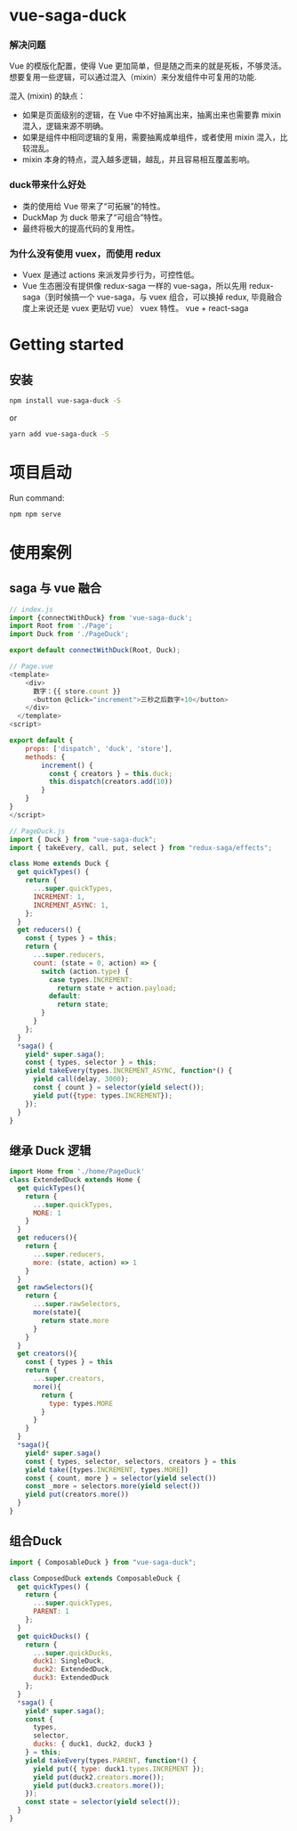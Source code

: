 # vue-saga-duck

### 解决问题
Vue 的模版化配置，使得 Vue 更加简单，但是随之而来的就是死板，不够灵活。想要复用一些逻辑，可以通过混入（mixin）来分发组件中可复用的功能.

混入 (mixin) 的缺点：
- 如果是页面级别的逻辑，在 Vue 中不好抽离出来，抽离出来也需要靠 mixin 混入，逻辑来源不明确。
- 如果是组件中相同逻辑的复用，需要抽离成单组件，或者使用 mixin 混入，比较混乱。
- mixin 本身的特点，混入越多逻辑，越乱，并且容易相互覆盖影响。

### duck带来什么好处
- 类的使用给 Vue 带来了“可拓展”的特性。
- DuckMap 为 duck 带来了“可组合”特性。
- 最终将极大的提高代码的复用性。

### 为什么没有使用 vuex，而使用 redux
- Vuex 是通过 actions 来派发异步行为，可控性低。
- Vue 生态圈没有提供像 redux-saga 一样的 vue-saga，所以先用 redux-saga（到时候搞一个 vue-saga，与 vuex 组合，可以换掉 redux, 毕竟融合度上来说还是 vuex 更贴切 vue）
vuex 特性。 vue + react-saga

# Getting started

## 安装
```sh
npm install vue-saga-duck -S
```
or
```sh
yarn add vue-saga-duck -S
```

# 项目启动
Run command:
```sh
npm npm serve
```

# 使用案例
## saga 与 vue 融合
```js
// index.js
import {connectWithDuck} from 'vue-saga-duck';
import Root from './Page';
import Duck from './PageDuck';

export default connectWithDuck(Root, Duck);
```

```js
// Page.vue
<template>
    <div>
      数字：{{ store.count }}
      <button @click="increment">三秒之后数字+10</button>
    </div>
  </template>
<script>

export default {
    props: ['dispatch', 'duck', 'store'],
    methods: {
        increment() {
          const { creators } = this.duck;
          this.dispatch(creators.add(10))
        }
    }
}
</script>
```

```js
// PageDuck.js
import { Duck } from "vue-saga-duck";
import { takeEvery, call, put, select } from "redux-saga/effects";

class Home extends Duck {
  get quickTypes() {
    return {
      ...super.quickTypes,
      INCREMENT: 1,
      INCREMENT_ASYNC: 1,
    };
  }
  get reducers() {
    const { types } = this;
    return {
      ...super.reducers,
      count: (state = 0, action) => {
        switch (action.type) {
          case types.INCREMENT:
            return state + action.payload;
          default:
            return state;
        }
      }
    };
  }
  *saga() {
    yield* super.saga();
    const { types, selector } = this;
    yield takeEvery(types.INCREMENT_ASYNC, function*() {
      yield call(delay, 3000);
      const { count } = selector(yield select());
      yield put({type: types.INCREMENT});
    });
  }
}
```


## 继承 Duck 逻辑
```js
import Home from './home/PageDuck'
class ExtendedDuck extends Home {
  get quickTypes(){
    return {
      ...super.quickTypes,
      MORE: 1
    }
  }
  get reducers(){
    return {
      ...super.reducers,
      more: (state, action) => 1
    }
  }
  get rawSelectors(){
    return {
      ...super.rawSelectors,
      more(state){
        return state.more
      }
    }
  }
  get creators(){
    const { types } = this
    return {
      ...super.creators,
      more(){
        return {
          type: types.MORE
        }
      }
    }
  }
  *saga(){
    yield* super.saga()
    const { types, selector, selectors, creators } = this
    yield take([types.INCREMENT, types.MORE])
    const { count, more } = selector(yield select())
    const _more = selectors.more(yield select())
    yield put(creators.more())
  }
}
```

## 组合Duck
```js
import { ComposableDuck } from "vue-saga-duck";

class ComposedDuck extends ComposableDuck {
  get quickTypes() {
    return {
      ...super.quickTypes,
      PARENT: 1
    };
  }
  get quickDucks() {
    return {
      ...super.quickDucks,
      duck1: SingleDuck,
      duck2: ExtendedDuck,
      duck3: ExtendedDuck
    };
  }
  *saga() {
    yield* super.saga();
    const {
      types,
      selector,
      ducks: { duck1, duck2, duck3 }
    } = this;
    yield takeEvery(types.PARENT, function*() {
      yield put({ type: duck1.types.INCREMENT });
      yield put(duck2.creators.more());
      yield put(duck3.creators.more());
    });
    const state = selector(yield select());
  }
}
```
